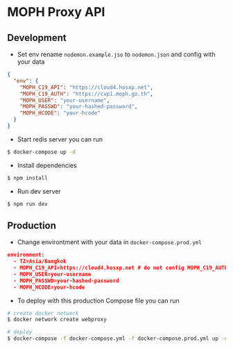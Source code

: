 # MOPH Proxy API

## Development

- Set env rename `nodemon.example.jso` to `nodemon.json` and config with your data

```json
{
  "env": {
    "MOPH_C19_API": "https://cloud4.hosxp.net",
    "MOPH_C19_AUTH": "https://cvp1.moph.go.th",
    "MOPH_USER": "your-username",
    "MOPH_PASSWD": "your-hashed-password",
    "MOPH_HCODE": "your-hcode"
  }
}
```

- Start redis server you can run

```bash
$ docker-compose up -d
```

- Install dependencies

```bash
$ npm install
```

- Run dev server

```bash
$ npm run dev
```

## Production

- Change environtment with your data in `docker-compose.prod.yml`

```json
environment:
  - TZ=Asia/Bangkok
  - MOPH_C19_API=https://cloud4.hosxp.net # do not config MOPH_C19_AUTH in production
  - MOPH_USER=your-username
  - MOPH_PASSWD=your-hashed-password
  - MOPH_HCODE=your-hcode
```

- To deploy with this production Compose file you can run

```bash
# create docker network
$ docker network create webproxy

# deploy
$ docker-compose -f docker-compose.yml -f docker-compose.prod.yml up -d
```
